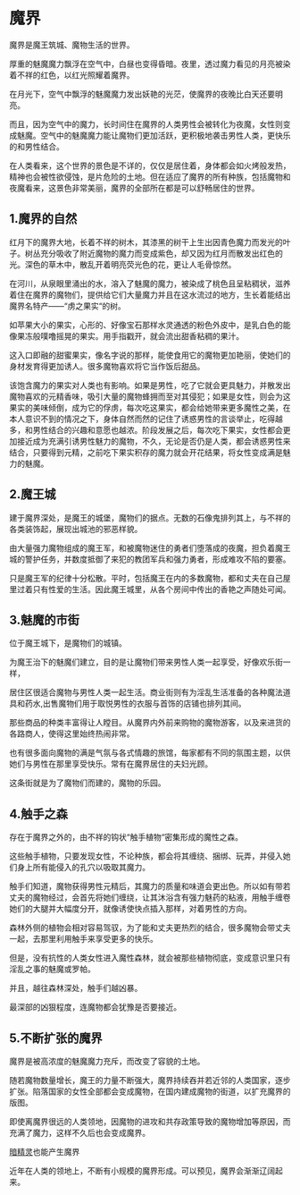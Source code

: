 # 魔界

魔界是魔王筑城、魔物生活的世界。

厚重的魅魔魔力飘浮在空气中，白昼也变得昏暗。夜里，透过魔力看见的月亮被染着不祥的红色，以红光照耀着魔界。

在月光下，空气中飘浮的魅魔魔力发出妖艳的光茫，使魔界的夜晚比白天还要明亮。

而且，因为空气中的魔力，长时间住在魔界的人类男性会被转化为夜魔，女性则变成魅魔。空气中的魅魔魔力能让魔物们更加活跃，更积极地袭击男性人类，更快乐的和男性结合。

在人类看来，这个世界的景色是不详的，仅仅是居住着，身体都会如火烤般发热，精神也会被性欲侵蚀，是片危险的土地。但在适应了魔界的所有种族，包括魔物和夜魔看来，这景色非常美丽，魔界的全部所在都是可以舒畅居住的世界。 

## 1.魔界的自然

红月下的魔界大地，长着不祥的树木，其漆黑的树干上生出因青色魔力而发光的叶子。树丛充分吸收了附近魔物的魔力而变成紫色，却又因为红月而散发出红色的光。深色的草木中，散乱开着明亮荧光色的花，更让人毛骨惊然。

在河川，从泉眼里涌出的水，溶入了魅魔的魔力，被染成了桃色且呈粘稠状，滋养着住在魔界的魔物们，提供给它们大量魔力并且在这水流过的地方，生长着能结出魔界名特产——“虏之果实“的树。

如苹果大小的果实，心形的、好像宝石那样水灵通透的粉色外皮中，是乳白色的能像果冻般噗噜摇晃的果实。用手指戳开，就会流出甜香粘稠的果汁。

这入口即融的甜蜜果实，像名字说的那样，能使食用它的魔物更加艳丽，使她们的身材发育得更加诱人。很多魔物喜欢将它当作饭后甜品。

该饱含魔力的果实对人类也有影响。如果是男性，吃了它就会更具魅力，并散发出魔物喜欢的元精香味，吸引大量的魔物蜂拥而至对其侵犯；如果是女性，则会为这果实的美味倾倒，成为它的俘虏，每次吃这果实，都会给她带来更多魔性之美，在本人意识不到的情况之下，身体自然而然的记住了诱惑男性的言谈举止，吃得越多，和男性结合的兴趣和意愿也越浓。阶段发展之后，每次吃下果实，女性都会更加接近成为充满引诱男性魅力的魔物，不久，无论是否仍是人类，都会诱惑男性来结合，只要得到元精，之前吃下果实积存的魔力就会开花结果，将女性变成满是魅力的魅魔。 

## 2.魔王城

建于魔界深处，是魔王的城堡，魔物们的据点。无数的石像鬼排列其上，与不祥的各类装饰起，展现出城池的邪恶样貌。

由大量强力魔物组成的魔王军，和被魔物迷住的勇者们堕落成的夜魔，担负着魔王城的警护任务，并数度抵御了来犯的教团军兵和强力勇者，形成难攻不陷的要塞。

只是魔王军的纪律十分松散。平时，包括魔王在内的多数魔物，都和丈夫在自己屋里过着只有性爱的生活。因此魔王城里，从各个房间中传出的香艳之声随处可闻。

## 3.魅魔的市街

位于魔王城下，是魔物们的城镇。

为魔王治下的魅魔们建立，目的是让魔物们带来男性人类一起享受，好像欢乐街一样，

居住区很适合魔物与男性人类一起生活。商业街则有为淫乱生活准备的各种魔法道具和药水,出售魔物们用于取悦男性的衣服与首饰的店铺也排列其间。

那些商品的种类丰富得让人瞠目。从魔界内外前来购物的魔物游客，以及来进货的各路商人，使得这里始终热闹非常。

也有很多面向魔物的满是气氛与各式情趣的旅馆，每家都有不同的氛围主题，以供她们与男性在那里享受快乐。常有在魔界居住的夫妇光顾。

这条街就是为了魔物们而建的，魔物的乐园。

## 4.触手之森

存在于魔界之外的，由不祥的钩状“触手植物“密集形成的魔性之森。

这些触手植物，只要发现女性，不论种族，都会将其缠绕、捆绑、玩弄，并侵入她们身上所有能侵入的孔穴以吸取其魔力。

触手们知道，魔物获得男性元精后，其魔力的质量和味道会更出色。所以如有带若丈夫的魔物经过，会首先将她们缠绕，让其沐浴含有强力魅药的粘液，用触手缠卷她们的大腿并大幅度分开，就像诱使快点插入那样，对着男性的方向。

森林外侧的植物会相对容易驾驭，为了能和丈夫更热烈的结合，很多魔物会带丈夫一起，去那里利用触手来享受更多的快乐。

但是，没有抗性的人类女性进入魔性森林，就会被那些植物彻底，变成意识里只有淫乱之事的魅魔或罗帕。

并且，越往森林深处，触手们越凶暴。

最深部的凶狠程度，连魔物都会犹豫是否要接近。

## 5.不断扩张的魔界

魔界是被高浓度的魅魔魔力充斥，而改变了容貌的土地。

随若魔物数量增长，魔王的力量不断强大，魔界持续吞并若近邻的人类国家，逐步扩张。陷落国家的女性全部都会变成魔物，在国内建成魔物的街道，以扩充魔界的版图。

即使离魔界很远的人类领地，因魔物的进攻和共存政策导致的魔物增加等原因，而充满了魔力，这样不久后也会变成魔界。

[暗精灵](资料元素精灵.md#3创造出魔界的暗精灵)也能产生魔界

近年在人类的领地上，不断有小规模的魔界形成。可以预见，魔界会渐渐辽阔起来。
